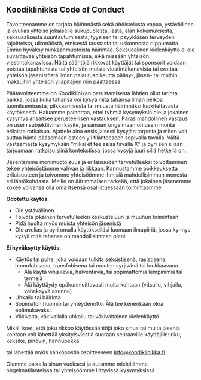 ## Koodiklinikka Code of Conduct

Tavoitteenamme on tarjota häirinnästä sekä ahdistelusta vapaa, ystävällinen ja avulias yhteisö jokaiselle sukupuolesta, iästä, alan kokemuksesta, seksuaalisesta suuntautumisesta, fyysisen tai psyykkisen terveyden rajoitteista, ulkonäöstä, etnisestä taustasta tai uskonnosta riippumatta. Emme hyväksy minkäänmuotoista häirintää. Seksuaalinen kielenkäyttö ei ole suvaittavaa yhteisön tapahtumissa, eikä missään yhteisön viestintäkanavissa. Näitä sääntöjä rikkovat käyttäjät tai sponsorit voidaan poistaa tapahtumista tai yhteisön muista viestintäkanavista tai erottaa yhteisön jäsenistöstä ilman palautusoikeutta pääsy-, jäsen- tai muihin maksuihin yhteisön ylläpitäjien niin päättäessä. 

Päätavoitteemme on Koodiklinikan perustamisesta lähtien ollut tarjota paikka, jossa kuka tahansa voi kysyä mitä tahansa ilman pelkoa tuomitsemisesta, pilkkaamisesta tai muusta häirinnäksi luokiteltavasta käytöksestä. Haluamme painottaa, ettei tyhmiä kysymyksiä ole ja jokainen kysymys ansaitsee perusteellisen vastauksen. Paras mahdollinen vastaus on usein subjektiivinen käsite, ja samaan ongelmaan on usein monta erilaista ratkaisua. Ajattele aina ensisijaisesti kysyjän tarpeita ja miten voit auttaa häntä pääsemään esteen yli tilanteeseen sopivalla tavalla. Vältä vastaamasta kysymyksiin “miksi et tee asiaa tavalla X” ja pyri sen sijaan tarjoamaan ratkaisu siinä kontekstissa, jossa kysyjä juuri sillä hetkellä on. 

Jäsentemme monimuotoisuus ja erilaisuuden tervetulleeksi toivottaminen tekee yhteisöstämme vahvan ja rikkaan. Kannustamme poikkeuksetta erilaisuuteen ja toivomme yhteisöömme ihmisiä mahdollisimman monesta eri lähtökohdasta. Meille on äärimmäisen tärkeää, että jokainen jäsenemme kokee voivansa olla oma itsensä osallistuessaan toimintaamme.

**Odotettu käytös:**
- Ole ystävällinen
- Toivota jokainen tervetulleeksi keskusteluun ja muuhun toimintaan
- Pidä huolta myös muista yhteisön jäsenistä
- Ole avulias ja pyri omalla käytökselläsi luomaan ilmapiiriä, jossa kynnys kysyä mitä tahansa on mahdollisimman pieni. 

**Ei hyväksytty käytös:**
  - Käytös tai puhe, joka voidaan tulkita seksistisenä, rasistisena, homofobisena, transfobisena tai muuten syrjivänä tai loukkaavana.
    - Älä käytä vihjailevia, halventavia, tai sopimattomia lempinimiä tai termejä
    - Älä käyttäydy epäkunnioittavasti muita kohtaan (vitsailu, vihjailu, väheksyvä asenne)
  - Uhkailu tai häirintä
  - Sopimaton huomio tai yhteydenotto. Älä tee kenenkään oloa epämukavaksi.
  - Väkivalta, väkivallalla uhkailu tai väkivaltainen kielenkäyttö

Mikäli koet, että joku rikkoo käytössääntöjä joko sinua tai muita jäseniä kohtaan voit lähettää yksityisviestiä suoraan seuraaville käyttäjille:
riku, keksike, pinqvin, hannupekka

tai lähettää myös sähköpostia osoitteeseen info@koodiklinikka.fi

Olemme paikalla sinun vuoksesi ja autamme mielellämme ongelmatilanteissa tai yhteisöömme liittyvissä kysymyksissä











 

